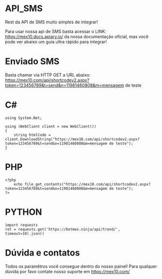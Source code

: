 # API_SMS
Rest da API de SMS muito simples de integrar!

Para usar nossa api de SMS basta acessar o LINK: https://mex10.docs.apiary.io/ da nossa documentação oficial, mas você pode ver abaixo um guia ultra rápido para integrar!

# Enviado SMS

Basta chamar via HTTP GET a URL abaixo:
https://mex10.com/api/shortcodev2.aspx?token=123456789&t=send&n=11981460808&m=mensagem de teste

# C#

```
using System.Net;

using (WebClient client = new WebClient())
{
    string htmlCode = client.DownloadString("https://mex10.com/api/shortcodev2.aspx?token=123456789&t=send&n=11981460808&m=mensagem de teste");
}
```
# PHP

```
<?php
    echo file_get_contents("https://mex10.com/api/shortcodev2.aspx?token=123456789&t=send&n=11981460808&m=mensagem de teste");
?>
```
# PYTHON

```
import requests
ret = requests.get('https://botmex.ninja/api/trend/', timeout=10).json()
```


# Dúvida e contatos

Todos os paramêtros você consegue dentro do nosso painel!
Para qualquer dúvida por favo contate nosso suporte em https://mex10.com/
